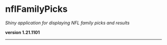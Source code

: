 # nflFamilyPicks

*Shiny application for displaying NFL family picks and results*

**version 1.21.1101**

----------
